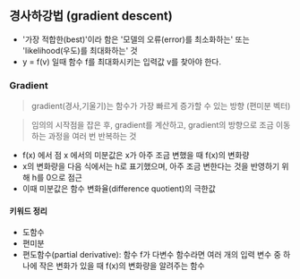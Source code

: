 ## 경사하강법 (gradient descent) ##

- '가장 적합한(best)'이라 함은 '모델의 오류(error)를 최소화하는' 또는 'likelihood(우도)를 최대화하는' 것
- y = f(v) 일때 함수 f를 최대화시키는 입력값 v를 찾아야 한다.

### Gradient ###

> gradient(경사,기울기)는 함수가 가장 빠르게 증가할 수 있는 방향 (편미분 벡터)



> 임의의 시작점을 잡은 후, gradient를 계산하고, gradient의 방향으로 조금 이동하는 과정을 여러 번 반복하는 것

- f(x) 에서 점 x 에서의 미분값은 x가 아주 조금 변했을 때 f(x)의 변화량
- x의 변화량을 다음 식에서는 h로 표기했으며, 아주 조금 변한다는 것을 반영하기 위해 h를 0으로 점근
- 이때 미분값은 함수 변화율(difference quotient)의 극한값

#### 키워드 정리 ####
- 도함수
- 편미분
- 편도함수(partial derivative): 함수 f가 다변수 함수라면 여러 개의 입력 변수 중 하나에 작은 변화가 있을 때 f(x)의 변화량을 알려주는 함수
